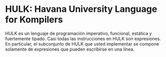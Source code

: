 # HULK: Havana University Language for Kompilers

HULK es un lenguaje de programación imperativo, funcional, estática y fuertemente tipado. Casi todas las instrucciones en HULK son expresiones. 
En particular, el subconjunto de HULK que usted implementar se compone solamente de expresiones que pueden escribirse en una línea.